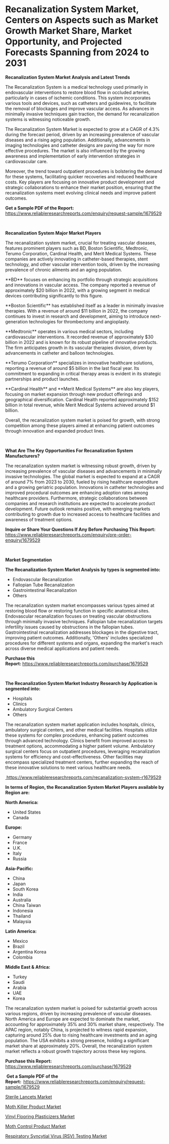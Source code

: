 <p><h1>Recanalization System Market, Centers on Aspects such as Market Growth Market Share, Market Opportunity, and Projected Forecasts Spanning from 2024 to 2031</h1></p><p><strong>Recanalization System Market Analysis and Latest Trends</strong></p>
<p><p>The Recanalization System is a medical technology used primarily in endovascular interventions to restore blood flow in occluded arteries, particularly in cases of ischemic conditions. This system incorporates various tools and devices, such as catheters and guidewires, to facilitate the removal of blockages and improve vascular access. As advances in minimally invasive techniques gain traction, the demand for recanalization systems is witnessing noticeable growth.</p><p>The Recanalization System Market is expected to grow at a CAGR of 4.3% during the forecast period, driven by an increasing prevalence of vascular diseases and a rising aging population. Additionally, advancements in imaging technologies and catheter designs are paving the way for more effective procedures. The market is also influenced by the growing awareness and implementation of early intervention strategies in cardiovascular care. </p><p>Moreover, the trend toward outpatient procedures is bolstering the demand for these systems, facilitating quicker recoveries and reduced healthcare costs. Key players are focusing on innovative product development and strategic collaborations to enhance their market position, ensuring that the recanalization systems meet evolving clinical needs and improve patient outcomes.</p></p>
<p><strong>Get a Sample PDF of the Report:&nbsp;</strong> <a href="https://www.reliableresearchreports.com/enquiry/request-sample/1679529?utm_campaign=8&utm_medium=2&utm_source=Github&utm_content=ia&utm_term=14102024&utm_id=recanalization-system">https://www.reliableresearchreports.com/enquiry/request-sample/1679529</a></p>
<p>&nbsp;</p>
<p><strong>Recanalization System Major Market Players</strong></p>
<p><p>The recanalization system market, crucial for treating vascular diseases, features prominent players such as BD, Boston Scientific, Medtronic, Terumo Corporation, Cardinal Health, and Merit Medical Systems. These companies are actively innovating in catheter-based therapies, stent technology, and other vascular intervention tools, driven by the increasing prevalence of chronic ailments and an aging population.</p><p>**BD** focuses on enhancing its portfolio through strategic acquisitions and innovations in vascular access. The company reported a revenue of approximately $20 billion in 2022, with a growing segment in medical devices contributing significantly to this figure.</p><p>**Boston Scientific** has established itself as a leader in minimally invasive therapies. With a revenue of around $11 billion in 2022, the company continues to invest in research and development, aiming to introduce next-generation technologies for thrombectomy and angioplasty.</p><p>**Medtronic** operates in various medical sectors, including cardiovascular interventions. It recorded revenue of approximately $30 billion in 2022 and is known for its robust pipeline of innovative products. The firm anticipates growth in its vascular therapies division, driven by advancements in catheter and balloon technologies.</p><p>**Terumo Corporation** specializes in innovative healthcare solutions, reporting a revenue of around $5 billion in the last fiscal year. Its commitment to expanding in critical therapy areas is evident in its strategic partnerships and product launches.</p><p>**Cardinal Health** and **Merit Medical Systems** are also key players, focusing on market expansion through new product offerings and geographical diversification. Cardinal Health reported approximately $152 billion in total revenue, while Merit Medical Systems achieved around $1 billion.</p><p>Overall, the recanalization system market is poised for growth, with strong competition among these players aimed at enhancing patient outcomes through innovation and expanded product lines.</p></p>
<p>&nbsp;</p>
<p><strong>What Are The Key Opportunities For Recanalization System Manufacturers?</strong></p>
<p><p>The recanalization system market is witnessing robust growth, driven by increasing prevalence of vascular diseases and advancements in minimally invasive technologies. The global market is expected to expand at a CAGR of around 7% from 2023 to 2030, fueled by rising healthcare expenditure and a growing geriatric population. Innovations in catheter technologies and improved procedural outcomes are enhancing adoption rates among healthcare providers. Furthermore, strategic collaborations between companies and research institutions are expected to accelerate product development. Future outlook remains positive, with emerging markets contributing to growth due to increased access to healthcare facilities and awareness of treatment options.</p></p>
<p><strong>Inquire or Share Your Questions If Any Before Purchasing This Report:</strong> <a href="https://www.reliableresearchreports.com/enquiry/pre-order-enquiry/1679529?utm_campaign=8&utm_medium=2&utm_source=Github&utm_content=ia&utm_term=14102024&utm_id=recanalization-system">https://www.reliableresearchreports.com/enquiry/pre-order-enquiry/1679529</a></p>
<p>&nbsp;</p>
<p><strong>Market Segmentation</strong></p>
<p><strong>The Recanalization System Market Analysis by types is segmented into:</strong></p>
<p><ul><li>Endovascular Recanalization</li><li>Fallopian Tube Recanalization</li><li>Gastrointestinal Recanalization</li><li>Others</li></ul></p>
<p><p>The recanalization system market encompasses various types aimed at restoring blood flow or restoring function in specific anatomical sites. Endovascular recanalization focuses on treating vascular obstructions through minimally invasive techniques. Fallopian tube recanalization targets infertility issues caused by obstructions in the fallopian tubes. Gastrointestinal recanalization addresses blockages in the digestive tract, improving patient outcomes. Additionally, 'Others' includes specialized procedures for different systems and organs, expanding the market's reach across diverse medical applications and patient needs.</p></p>
<p><strong>Purchase this Report:&nbsp;</strong><a href="https://www.reliableresearchreports.com/purchase/1679529?utm_campaign=8&utm_medium=2&utm_source=Github&utm_content=ia&utm_term=14102024&utm_id=recanalization-system">https://www.reliableresearchreports.com/purchase/1679529</a></p>
<p>&nbsp;</p>
<p><strong>The Recanalization System Market Industry Research by Application is segmented into:</strong></p>
<p><ul><li>Hospitals</li><li>Clinics</li><li>Ambulatory Surgical Centers</li><li>Others</li></ul></p>
<p><p>The recanalization system market application includes hospitals, clinics, ambulatory surgical centers, and other medical facilities. Hospitals utilize these systems for complex procedures, enhancing patient outcomes through advanced technology. Clinics benefit from improved access to treatment options, accommodating a higher patient volume. Ambulatory surgical centers focus on outpatient procedures, leveraging recanalization systems for efficiency and cost-effectiveness. Other facilities may encompass specialized treatment centers, further expanding the reach of these innovative solutions to meet various healthcare needs.</p></p>
<p><a href="https://www.reliableresearchreports.com/recanalization-system-r1679529?utm_campaign=8&utm_medium=2&utm_source=Github&utm_content=ia&utm_term=14102024&utm_id=recanalization-system">&nbsp;https://www.reliableresearchreports.com/recanalization-system-r1679529</a></p>
<p><strong>In terms of Region, the Recanalization System Market Players available by Region are:</strong></p>
<p>
    <p> <strong> North America: </strong>
        <ul>
            <li>United States</li>
            <li>Canada</li>
        </ul>
        </p> 
    <p> <strong> Europe: </strong>
        <ul>
            <li>Germany</li>
            <li>France</li>
            <li>U.K.</li>
            <li>Italy</li>
            <li>Russia</li>
        </ul>
        </p> 
    <p> <strong> Asia-Pacific: </strong>
        <ul>
            <li>China</li>
            <li>Japan</li>
            <li>South Korea</li>
            <li>India</li>
            <li>Australia</li>
            <li>China Taiwan</li>
            <li>Indonesia</li>
            <li>Thailand</li>
            <li>Malaysia</li>
        </ul>
        </p> 
    <p> <strong> Latin America: </strong>
        <ul>
            <li>Mexico</li>
            <li>Brazil</li>
            <li>Argentina Korea</li>
            <li>Colombia</li>
        </ul>
        </p> 
    <p> <strong> Middle East & Africa: </strong>
        <ul>
            <li>Turkey</li>
            <li>Saudi</li>
            <li>Arabia</li>
            <li>UAE</li>
            <li>Korea</li>
        </ul>
    </p>
    </p>
<p><p>The recanalization system market is poised for substantial growth across various regions, driven by increasing prevalence of vascular diseases. North America and Europe are expected to dominate the market, accounting for approximately 35% and 30% market share, respectively. The APAC region, notably China, is projected to witness rapid expansion, capturing around 25% due to rising healthcare investments and an aging population. The USA exhibits a strong presence, holding a significant market share at approximately 20%. Overall, the recanalization system market reflects a robust growth trajectory across these key regions.</p></p>
<p><strong>Purchase this Report: </strong><a href="https://www.reliableresearchreports.com/purchase/1679529?utm_campaign=8&utm_medium=2&utm_source=Github&utm_content=ia&utm_term=14102024&utm_id=recanalization-system">https://www.reliableresearchreports.com/purchase/1679529</a></p>
<p>&nbsp;<strong>Get a Sample PDF of the Report:&nbsp;&nbsp;</strong><a href="https://www.reliableresearchreports.com/enquiry/request-sample/1679529?utm_campaign=8&utm_medium=2&utm_source=Github&utm_content=ia&utm_term=14102024&utm_id=recanalization-system">https://www.reliableresearchreports.com/enquiry/request-sample/1679529</a></p>
<p><strong></strong></p>
<p><p><a href="https://github.com/AshikRahman665/Market-Research-Report-List-1/blob/main/sterile-lancets-market.md?utm_campaign=8&utm_medium=2&utm_source=Github&utm_content=ia&utm_term=14102024&utm_id=recanalization-system">Sterile Lancets Market</a></p><p><a href="https://www.linkedin.com/pulse/moth-killer-product-market2024-2031-industry-insights-investment-uueae?utm_campaign=8&utm_medium=2&utm_source=Github&utm_content=ia&utm_term=14102024&utm_id=recanalization-system">Moth Killer Product Market</a></p><p><a href="https://www.linkedin.com/pulse/vinyl-flooring-plasticizers-market-size-segmentation-zzkec?trk=public_post_embed_feed-article-content&utm_campaign=8&utm_medium=2&utm_source=Github&utm_content=ia&utm_term=14102024&utm_id=recanalization-system">Vinyl Flooring Plasticizers Market</a></p><p><a href="https://www.linkedin.com/pulse/moth-control-product-landscape-spectrum-market-trajectories-bzq3e?utm_campaign=8&utm_medium=2&utm_source=Github&utm_content=ia&utm_term=14102024&utm_id=recanalization-system">Moth Control Product Market</a></p><p><a href="https://github.com/JudyWalsh475/Market-Research-Report-List-1/blob/main/respiratory-syncytial-virus-rsv-testing-market.md?utm_campaign=8&utm_medium=2&utm_source=Github&utm_content=ia&utm_term=14102024&utm_id=recanalization-system">Respiratory Syncytial Virus (RSV) Testing Market</a></p></p>